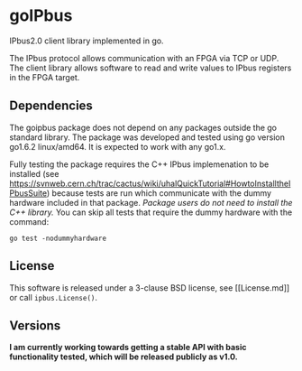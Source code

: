 goIPbus
=======

IPbus2.0 client library implemented in go.

The IPbus protocol allows communication with an FPGA via TCP or UDP.
The client library allows software to read and write values to IPbus registers in the FPGA target.

Dependencies
------------

The goipbus package does not depend on any packages outside the go standard library.
The package was developed and tested using go version go1.6.2 linux/amd64.
It is expected to work with any go1.x.

Fully testing the package requires the C++ IPbus implemenation to be installed (see https://svnweb.cern.ch/trac/cactus/wiki/uhalQuickTutorial#HowtoInstalltheIPbusSuite) because tests are run which communicate with the dummy hardware included in that package.
*Package users do not need to install the C++ library.*
You can skip all tests that require the dummy hardware with the command:

````
go test -nodummyhardware
```` 



License
-------

This software is released under a 3-clause BSD license, see [[License.md]] or call `ipbus.License()`.

Versions
--------

**I am currently working towards getting a stable API with basic functionality tested, which will be released publicly as v1.0.**

